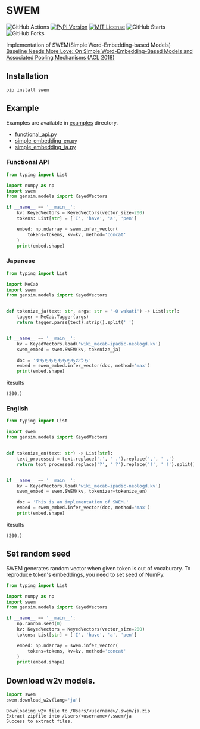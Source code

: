# SWEM
![GitHub Actions](https://github.com/yutayamazaki/swem/workflows/build/badge.svg)
[![PyPI Version](https://img.shields.io/pypi/v/swem.svg)](https://pypi.org/project/swem/)
[![MIT License](http://img.shields.io/badge/license-MIT-blue.svg?style=flat)](LICENSE)
![GitHub Starts](https://img.shields.io/github/stars/yutayamazaki/swem.svg?style=social)
![GitHub Forks](https://img.shields.io/github/forks/yutayamazaki/swem.svg?style=social)

Implementation of SWEM(Simple Word-Embedding-based Models)  
[Baseline Needs More Love: On Simple Word-Embedding-Based Models and Associated Pooling Mechanisms (ACL 2018)](https://arxiv.org/abs/1805.09843)

## Installation

```shell
pip install swem
```

## Example

Examples are available in [examples](https://github.com/yutayamazaki/swem/tree/master/examples) directory.  


- [functional_api.py](https://github.com/yutayamazaki/swem/blob/master/examples/functional_api.py)
- [simple_embedding_en.py](https://github.com/yutayamazaki/swem/blob/master/examples/simple_embedding_en.py)
- [simple_embedding_ja.py](https://github.com/yutayamazaki/swem/blob/master/examples/simple_embedding_ja.py)


### Functional API

```python example.py
from typing import List

import numpy as np
import swem
from gensim.models import KeyedVectors

if __name__ == '__main__':
    kv: KeyedVectors = KeyedVectors(vector_size=200)
    tokens: List[str] = ['I', 'have', 'a', 'pen']

    embed: np.ndarray = swem.infer_vector(
        tokens=tokens, kv=kv, method='concat'
    )
    print(embed.shape)

```


### Japanese

```python example.py
from typing import List

import MeCab
import swem
from gensim.models import KeyedVectors


def tokenize_ja(text: str, args: str = '-O wakati') -> List[str]:
    tagger = MeCab.Tagger(args)
    return tagger.parse(text).strip().split(' ')


if __name__ == '__main__':
    kv = KeyedVectors.load('wiki_mecab-ipadic-neologd.kv')
    swem_embed = swem.SWEM(kv, tokenize_ja)

    doc = 'すもももももももものうち'
    embed = swem_embed.infer_vector(doc, method='max')
    print(embed.shape)
```

Results
```shell
(200,)
```

### English

```python example.py
from typing import List

import swem
from gensim.models import KeyedVectors


def tokenize_en(text: str) -> List[str]:
    text_processed = text.replace('.', ' .').replace(',', ' ,')
    return text_processed.replace('?', ' ?').replace('!', ' !').split()


if __name__ == '__main__':
    kv = KeyedVectors.load('wiki_mecab-ipadic-neologd.kv')
    swem_embed = swem.SWEM(kv, tokenizer=tokenize_en)

    doc = 'This is an implementation of SWEM.'
    embed = swem_embed.infer_vector(doc, method='max')
    print(embed.shape)
```

Results
```shell
(200,)
```


## Set random seed

SWEM generates random vector when given token is out of vocaburary. To reproduce token's embeddings, you need to set seed of NumPy.

```python
from typing import List

import numpy as np
import swem
from gensim.models import KeyedVectors

if __name__ == '__main__':
    np.random.seed(0)
    kv: KeyedVectors = KeyedVectors(vector_size=200)
    tokens: List[str] = ['I', 'have', 'a', 'pen']

    embed: np.ndarray = swem.infer_vector(
        tokens=tokens, kv=kv, method='concat'
    )
    print(embed.shape)

```


## Download w2v models.

```python
import swem
swem.download_w2v(lang='ja')
```

```shell
Downloading w2v file to /Users/<username>/.swem/ja.zip
Extract zipfile into /Users/<username>/.swem/ja
Success to extract files.
```
